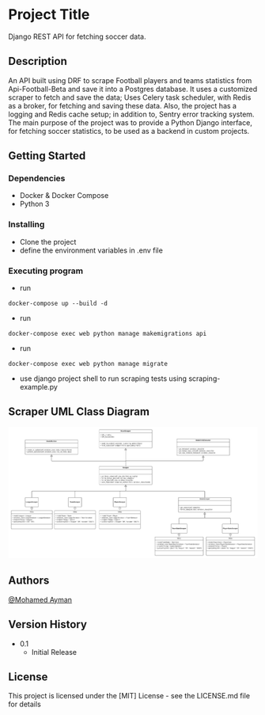 # Project Title

Django REST API for fetching soccer data.

## Description

An API built using DRF to scrape Football players and teams statistics from Api-Football-Beta and save it into a Postgres database. It uses a customized scraper to fetch and save the data; Uses Celery task scheduler, with Redis as a broker, for fetching and saving these data. Also, the project has a logging and Redis cache setup; in addition to, Sentry error tracking system. The main purpose of the project was to provide a Python Django interface, for fetching soccer statistics, to be used as a backend in custom projects.
## Getting Started

### Dependencies

* Docker & Docker Compose
* Python 3

### Installing

* Clone the project
* define the environment variables in .env file

### Executing program

* run 
```
docker-compose up --build -d
```
* run 
```
docker-compose exec web python manage makemigrations api
```
* run 
```
docker-compose exec web python manage migrate
```
* use django project shell to run scraping tests using scraping-example.py


## Scraper UML Class Diagram

![scraper UML](https://github.com/MohAyman3600/soccer_data_DRF/blob/master/Scraper_UML_Class_Diagram.png)


## Authors

[@Mohamed Ayman](https://www.linkedin.com/in/mohamed-ayman-311628141/)


## Version History

* 0.1
    * Initial Release

## License

This project is licensed under the [MIT] License - see the LICENSE.md file for details


